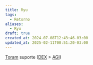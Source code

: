```yaml
---
title: Ryu
tags:
  - Retorno
aliases:
  - Ryu
draft: true
created_at: 2024-07-08T12:43:46-03:00
updated_at: 2025-02-11T00:51:20-03:00
---
```


[Toram](../../26/entrada/Toram.md)
suporte ([DEX](../../09/entrada/Toram_DEX.md) > [AGI](../../09/entrada/Toram_AGI.md))